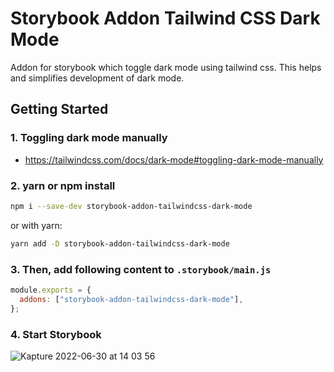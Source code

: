 # Storybook Addon Tailwind CSS Dark Mode

Addon for storybook which toggle dark mode using tailwind css.
This helps and simplifies development of dark mode.

## Getting Started

### 1. Toggling dark mode manually

- https://tailwindcss.com/docs/dark-mode#toggling-dark-mode-manually

### 2. yarn or npm install

```sh
npm i --save-dev storybook-addon-tailwindcss-dark-mode
```

or with yarn:

```sh
yarn add -D storybook-addon-tailwindcss-dark-mode
```

### 3. Then, add following content to `.storybook/main.js`

```js
module.exports = {
  addons: ["storybook-addon-tailwindcss-dark-mode"],
};
```

### 4. Start Storybook

![Kapture 2022-06-30 at 14 03 56](https://user-images.githubusercontent.com/1489321/176596917-c522e579-4c8a-452b-9e5a-a383d7cda3b7.gif)
